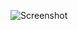 ![Screenshot](https://raw.githubusercontent.com/Cryakl/Ultimate-RAT-Collection/refs/heads/main/GraphicBootingRat/Screenshot.png)
